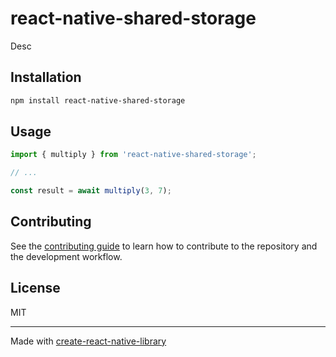 # react-native-shared-storage

Desc

## Installation

```sh
npm install react-native-shared-storage
```

## Usage

```js
import { multiply } from 'react-native-shared-storage';

// ...

const result = await multiply(3, 7);
```

## Contributing

See the [contributing guide](CONTRIBUTING.md) to learn how to contribute to the repository and the development workflow.

## License

MIT

---

Made with [create-react-native-library](https://github.com/callstack/react-native-builder-bob)
